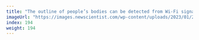 ```yaml
---
title: "The outline of people’s bodies can be detected from Wi-Fi signals"
imageUrl: "https://images.newscientist.com/wp-content/uploads/2023/01/24200740/SEI_141554916.jpg?width=600"
index: 194
weight: 194
---
```

